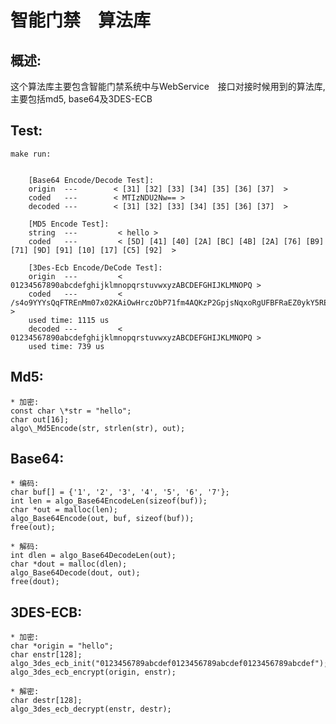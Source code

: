 # 智能门禁　算法库  

## 概述:  
  这个算法库主要包含智能门禁系统中与WebService　接口对接时候用到的算法库,主要包括md5, base64及3DES-ECB
  


## Test:   
	make run:  
	
	
		[Base64 Encode/Decode Test]:
		origin  ---        < [31] [32] [33] [34] [35] [36] [37]  >
		coded   ---        < MTIzNDU2Nw== >
		decoded ---        < [31] [32] [33] [34] [35] [36] [37]  >

		[MD5 Encode Test]:
		string  ---         < hello >
		coded   ---         < [5D] [41] [40] [2A] [BC] [4B] [2A] [76] [B9] [71] [9D] [91] [10] [17] [C5] [92]  >

		[3Des-Ecb Encode/DeCode Test]:
		origin  ---         < 01234567890abcdefghijklmnopqrstuvwxyzABCDEFGHIJKLMNOPQ >
		coded   ---         < /s4o9YYYsQqFTREnMm07x02KAiOwHrczObP71fm4AQKzP2GpjsNqxoRgUFBFRaEZ0ykY5REK5Ik= >
		used time: 1115 us
		decoded ---         < 01234567890abcdefghijklmnopqrstuvwxyzABCDEFGHIJKLMNOPQ >
		used time: 739 us
  
## Md5:  
	* 加密:   
	const char \*str = "hello";  
	char out[16];  
	algo\_Md5Encode(str, strlen(str), out);  


## Base64:  
	* 编码:  
    char buf[] = {'1', '2', '3', '4', '5', '6', '7'};  
    int len = algo_Base64EncodeLen(sizeof(buf));  
    char *out = malloc(len);  
    algo_Base64Encode(out, buf, sizeof(buf));  
    free(out);  

	* 解码:  
    int dlen = algo_Base64DecodeLen(out);  
    char *dout = malloc(dlen);  
    algo_Base64Decode(dout, out);  
    free(dout);  
    
  
## 3DES-ECB: 
	* 加密:  
	char *origin = "hello";  
	char enstr[128];  
	algo_3des_ecb_init("0123456789abcdef0123456789abcdef0123456789abcdef");  
	algo_3des_ecb_encrypt(origin, enstr);  

	* 解密:  
	char destr[128];  
	algo_3des_ecb_decrypt(enstr, destr);  

	

